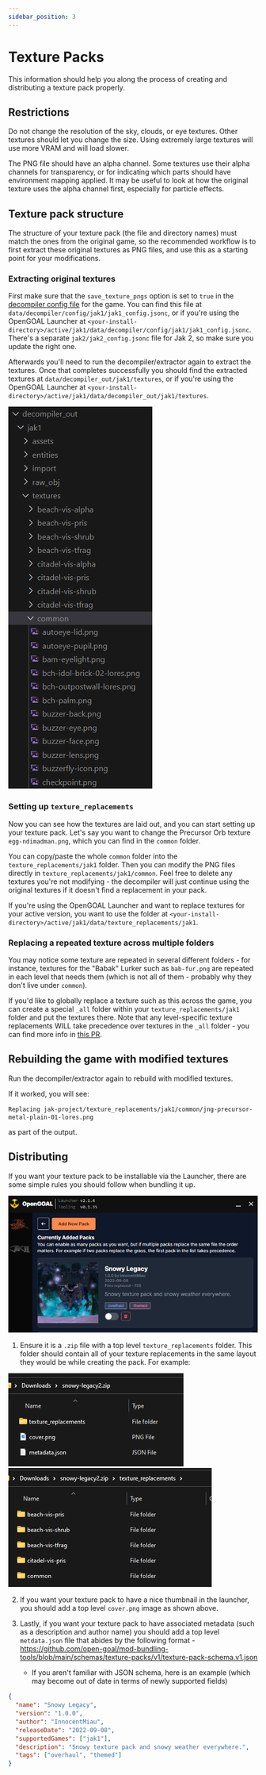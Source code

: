 ```yaml
---
sidebar_position: 3
---
```


# Texture Packs

This information should help you along the process of creating and distributing a texture pack properly.

## Restrictions

Do not change the resolution of the sky, clouds, or eye textures. Other textures should let you change the size. Using extremely large textures will use more VRAM and will load slower.

The PNG file should have an alpha channel. Some textures use their alpha channels for transparency, or for indicating which parts should have environment mapping applied. It may be useful to look at how the original texture uses the alpha channel first, especially for particle effects.

## Texture pack structure

The structure of your texture pack (the file and directory names) must match the ones from the original game, so the recommended workflow is to first extract these original textures as PNG files, and use this as a starting point for your modifications.

### Extracting original textures

First make sure that the `save_texture_pngs` option is set to `true` in the [decompiler config file](https://github.com/open-goal/jak-project/blob/master/decompiler/config/jak1/jak1_config.jsonc#L111) for the game. You can find this file at `data/decompiler/config/jak1/jak1_config.jsonc`, or if you're using the OpenGOAL Launcher at `<your-install-directory>/active/jak1/data/decompiler/config/jak1/jak1_config.jsonc`. There's a separate `jak2/jak2_config.jsonc` file for Jak 2, so make sure you update the right one.

Afterwards you'll need to run the decompiler/extractor again to extract the textures. Once that completes successfully you should find the extracted textures at `data/decompiler_out/jak1/textures`, or if you're using the OpenGOAL Launcher at `<your-install-directory>/active/jak1/data/decompiler_out/jak1/textures`.

![](./img/texture-dir-example0.png)

### Setting up `texture_replacements`

Now you can see how the textures are laid out, and you can start setting up your texture pack. Let's say you want to change the Precursor Orb texture `egg-ndimadman.png`, which you can find in the `common` folder.

You can copy/paste the whole `common` folder into the `texture_replacements/jak1` folder. Then you can modify the PNG files directly in `texture_replacements/jak1/common`. Feel free to delete any textures you're not modifying - the decompiler will just continue using the original textures if it doesn't find a replacement in your pack.

If you're using the OpenGOAL Launcher and want to replace textures for your active version, you want to use the folder at `<your-install-directory>/active/jak1/data/texture_replacements/jak1`.

### Replacing a repeated texture across multiple folders

You may notice some texture are repeated in several different folders - for instance, textures for the "Babak" Lurker such as `bab-fur.png` are repeated in each level that needs them (which is not all of them - probably why they don't live under `common`).

If you'd like to globally replace a texture such as this across the game, you can create a special `_all` folder within your `texture_replacements/jak1` folder and put the textures there. Note that any level-specific texture replacements WILL take precedence over textures in the `_all` folder - you can find more info in [this PR](https://github.com/open-goal/jak-project/pull/3234).

## Rebuilding the game with modified textures

Run the decompiler/extractor again to rebuild with modified textures.

If it worked, you will see:

```
Replacing jak-project/texture_replacements/jak1/common/jng-precursor-metal-plain-01-lores.png
```

as part of the output.

## Distributing

If you want your texture pack to be installable via the Launcher, there are some simple rules you should follow when bundling it up.

![](./img/texture-packs.png)

1. Ensure it is a `.zip` file with a top level `texture_replacements` folder. This folder should contain all of your texture replacements in the same layout they would be while creating the pack. For example:

![](./img/texture-dir-example1.png)
![](./img/texture-dir-example2.png)

2. If you want your texture pack to have a nice thumbnail in the launcher, you should add a top level `cover.png` image as shown above.

3. Lastly, if you want your texture pack to have associated metadata (such as a description and author name) you should add a top level `metdata.json` file that abides by the following format - https://github.com/open-goal/mod-bundling-tools/blob/main/schemas/texture-packs/v1/texture-pack-schema.v1.json
   - If you aren't familiar with JSON schema, here is an example (which may become out of date in terms of newly supported fields)

```json
{
  "name": "Snowy Legacy",
  "version": "1.0.0",
  "author": "InnocentMiau",
  "releaseDate": "2022-09-08",
  "supportedGames": ["jak1"],
  "description": "Snowy texture pack and snowy weather everywhere.",
  "tags": ["overhaul", "themed"]
}
```
